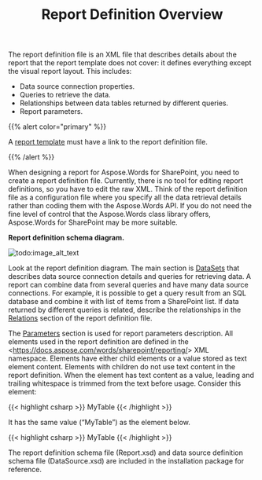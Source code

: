﻿---
title: Report Definition Overview
type: docs
weight: 10
url: /sharepoint/report-definition-overview/
---

The report definition file is an XML file that describes details about the report that the report template does not cover: it defines everything except the visual report layout. This includes:

- Data source connection properties.
- Queries to retrieve the data.
- Relationships between data tables returned by different queries.
- Report parameters.

{{% alert color="primary" %}} 

A [report template](/words/sharepoint/linking-report-template-with-report-definition/) must have a link to the report definition file.

{{% /alert %}} 

When designing a report for Aspose.Words for SharePoint, you need to create a report definition file. Currently, there is no tool for editing report definitions, so you have to edit the raw XML. Think of the report definition file as a configuration file where you specify all the data retrieval details rather than coding them with the Aspose.Words API. If you do not need the fine level of control that the Aspose.Words class library offers, Aspose.Words for SharePoint may be more suitable.

**Report definition schema diagram.**

![todo:image_alt_text](report-definition-overview_1.png)



Look at the report definition diagram. The main section is [DataSets](/words/sharepoint/datasets-element/) that describes data source connection details and queries for retrieving data. A report can combine data from several queries and have many data source connections. For example, it is possible to get a query result from an SQL database and combine it with list of items from a SharePoint list. If data returned by different queries is related, describe the relationships in the [Relations](/words/sharepoint/relations-element/) section of the report definition file.

The [Parameters](/words/sharepoint/parameters-element/) section is used for report parameters description. All elements used in the report definition are defined in the &lt;https://docs.aspose.com/words/sharepoint/reporting/&gt; XML namespace. Elements have either child elements or a value stored as text element content. Elements with children do not use text content in the report definition. When the element has text content as a value, leading and trailing whitespace is trimmed from the text before usage. Consider this element:

{{< highlight csharp >}}
<TableName>MyTable</TableName>
{{< /highlight >}}

It has the same value (“MyTable”) as the element below.

{{< highlight csharp >}}
<TableName>
	MyTable
</TableName>
{{< /highlight >}}

The report definition schema file (Report.xsd) and data source definition schema file (DataSource.xsd) are included in the installation package for reference.


